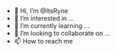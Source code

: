 - 👋 Hi, I’m @ItsRyne
- 👀 I’m interested in ...
- 🌱 I’m currently learning ...
- 💞️ I’m looking to collaborate on ...
- 📫 How to reach me 

<!---
ItsRyne/ItsRyne is a ✨ special ✨ repository because its `README.md` (this file) appears on your GitHub profile.
You can click the Preview link to take a look at your changes.
--->
